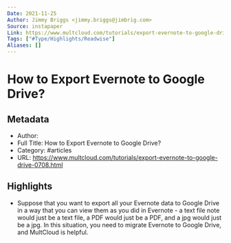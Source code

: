```yaml
---
Date: 2021-11-25
Author: Jimmy Briggs <jimmy.briggs@jimbrig.com>
Source: instapaper
Link: https://www.multcloud.com/tutorials/export-evernote-to-google-drive-0708.html
Tags: ["#Type/Highlights/Readwise"]
Aliases: []
---
```

# How to Export Evernote to Google Drive?

## Metadata
- Author: 
- Full Title: How to Export Evernote to Google Drive?
- Category: #articles
- URL: https://www.multcloud.com/tutorials/export-evernote-to-google-drive-0708.html

## Highlights
- Suppose that you want to export all your Evernote data to Google Drive in a way that you can view them as you did in Evernote - a text file note would just be a text file, a PDF would just be a PDF, and a jpg would just be a jpg. In this situation, you need to migrate Evernote to Google Drive, and MultCloud is helpful.
